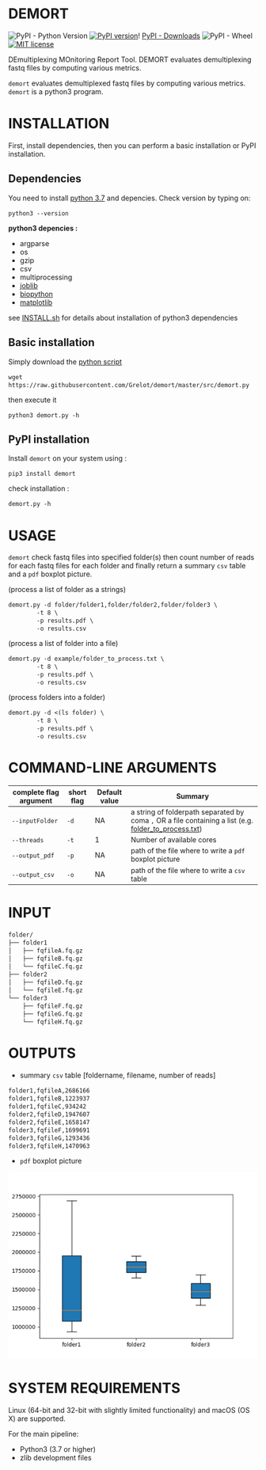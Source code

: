 # DEMORT
![PyPI - Python Version](https://img.shields.io/pypi/pyversions/demort) [![PyPI version](https://badge.fury.io/py/demort.svg)](https://badge.fury.io/py/demort)! [PyPI - Downloads](https://img.shields.io/pypi/dm/demort) ![PyPI - Wheel](https://img.shields.io/pypi/wheel/demort) [![MIT license](https://black.readthedocs.io/en/stable/_static/license.svg
)](https://github.com/Grelot/demort/blob/master/LICENSE)

DEmultiplexing MOnitoring Report Tool. DEMORT evaluates demultiplexing fastq files by computing various metrics.

`demort` evaluates demultiplexed fastq files by computing various metrics.
`demort` is a python3 program.

# INSTALLATION

First, install dependencies, then you can perform a basic installation or PyPI installation.

## Dependencies

You need to install [python 3.7](https://www.python.org/download/releases/3.0/) and depencies. Check version by typing on:
```
python3 --version
```
**python3 depencies :**
* argparse
* os
* gzip
* csv
* multiprocessing
* [joblib](https://joblib.readthedocs.io/en/latest/installing.html)
* [biopython](https://github.com/biopython/biopython)
* [matplotlib](https://matplotlib.org/3.1.1/faq/installing_faq.html)

see [INSTALL.sh](INSTALL.sh) for details about installation of python3 dependencies

## Basic installation

Simply download the [python script](src/demort.py)
```
wget https://raw.githubusercontent.com/Grelot/demort/master/src/demort.py
```
then execute it
```
python3 demort.py -h
```

## PyPI installation

Install `demort` on your system using :

```
pip3 install demort
```
check installation :
```
demort.py -h
```

# USAGE

`demort` check fastq files into specified folder(s) then count number of reads for each fastq files for each folder and finally return a summary `csv` table and a `pdf` boxplot picture.

(process a list of folder as a strings)
```
demort.py -d folder/folder1,folder/folder2,folder/folder3 \           
        -t 8 \
        -p results.pdf \
        -o results.csv
```
(process a list of folder into a file)
```
demort.py -d example/folder_to_process.txt \           
        -t 8 \
        -p results.pdf \
        -o results.csv
```
(process folders into a folder)
```
demort.py -d <(ls folder) \
        -t 8 \
        -p results.pdf \
        -o results.csv
```

# COMMAND-LINE ARGUMENTS

| complete flag argument | short flag |Default value | Summary |
| --- | --- | --- | --- |
| `--inputFolder` | `-d` | NA |  a string of folderpath separated by coma `,` OR a file containing a list (e.g. [folder_to_process.txt](example/folder_to_process.txt)) |
| `--threads` | `-t` | 1 | Number of available cores |
| `--output_pdf` | `-p` | NA | path of the file where to write a `pdf` boxplot picture |
| `--output_csv` | `-o` | NA | path of the file where to write a `csv` table |


# INPUT

```
folder/
├── folder1
│   ├── fqfileA.fq.gz
│   ├── fqfileB.fq.gz
│   └── fqfileC.fq.gz
├── folder2
│   ├── fqfileD.fq.gz
│   └── fqfileE.fq.gz
└── folder3
    ├── fqfileF.fq.gz
    ├── fqfileG.fq.gz
    └── fqfileH.fq.gz
```

# OUTPUTS

* summary `csv` table [foldername, filename, number of reads]

```
folder1,fqfileA,2686166
folder1,fqfileB,1223937
folder1,fqfileC,934242
folder2,fqfileD,1947607
folder2,fqfileE,1658147
folder3,fqfileF,1699691
folder3,fqfileG,1293436
folder3,fqfileH,1470963
```
* `pdf` boxplot picture

![demort visualization](example/boxplot.png)

# SYSTEM REQUIREMENTS

Linux (64-bit and 32-bit with slightly limited functionality) and macOS (OS X) are supported.

For the main pipeline:

* Python3 (3.7 or higher)
* zlib development files

